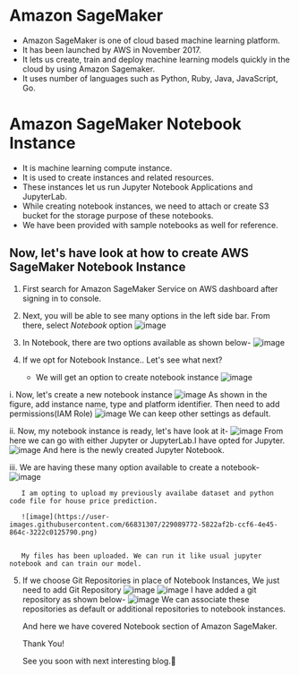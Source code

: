 # Amazon SageMaker

- Amazon SageMaker is one of cloud based machine learning platform.
- It has been launched by AWS in November 2017.
- It lets us create, train and deploy machine learning models quickly in the cloud by using Amazon Sagemaker.
- It uses number of languages such as Python, Ruby, Java, JavaScript, Go.

# Amazon SageMaker Notebook Instance

- It is machine learning compute instance.
- It is used to create instances and related resources.
- These instances let us run Jupyter Notebook Applications and JupyterLab.
- While creating notebook instances, we need to attach or create S3 bucket for the storage purpose of these notebooks.
- We have been provided with sample notebooks as well for reference.

## Now, let's have look at how to create AWS SageMaker Notebook Instance

1. First search for Amazon SageMaker Service on AWS dashboard after signing in to console.

2. Next, you will be able to see many options in the left side bar.
   From there, select *Notebook* option
   ![image](https://user-images.githubusercontent.com/66831307/229079382-a1111715-ca7e-44df-9916-27c5cc42e3f1.png)

3. In Notebook, there are two options available as shown below-
   ![image](https://user-images.githubusercontent.com/66831307/229079663-4a0126d3-9e3a-4c45-8cfe-de47278cf7b7.png)
   
4. If we opt for Notebook Instance.. Let's see what next?
   - We will get an option to create notebook instance
     ![image](https://user-images.githubusercontent.com/66831307/229080730-5ec8d914-3059-4a60-96e6-9a288d1ebe51.png)

  i. Now, let's create a new notebook instance
     ![image](https://user-images.githubusercontent.com/66831307/229081083-28e753c7-f563-4485-be7d-55d062e85630.png)
     As shown in the figure, add instance name, type and platform identifier.
     Then need to add permissions(IAM Role)
     ![image](https://user-images.githubusercontent.com/66831307/229082142-cdb0c64f-6a43-45a2-bfbd-89104badf78c.png)
     We can keep other settings as default.
     
  ii. Now, my notebook instance is ready, let's have look at it-
      ![image](https://user-images.githubusercontent.com/66831307/229082952-2f32471f-a0e4-43ca-9f9b-0ce4664efd63.png)
      From here we can go with either Jupyter or JupyterLab.I have opted for Jupyter.
      ![image](https://user-images.githubusercontent.com/66831307/229083571-1289c28c-80fb-4f92-b094-382d93542921.png)
      And here is the newly created Jupyter Notebook.
      
  iii. We are having these many option available to create a notebook-
       ![image](https://user-images.githubusercontent.com/66831307/229084139-a9679b21-42c8-40ff-95ad-0d47db486e2b.png)
       
       I am opting to upload my previously availabe dataset and python code file for house price prediction.
       
       ![image](https://user-images.githubusercontent.com/66831307/229089772-5822af2b-ccf6-4e45-864c-3222c0125790.png)

       
       My files has been uploaded. We can run it like usual jupyter notebook and can train our model.
       
 5. If we choose Git Repositories in place of Notebook Instances,
    We just need to add Git Repository
    ![image](https://user-images.githubusercontent.com/66831307/229086200-2b206040-848e-490c-b5e4-26a1e42a2f4e.png)
    ![image](https://user-images.githubusercontent.com/66831307/229086542-871bb7b9-07bd-421a-bc32-1700964ff427.png)
    I have added a git repository as shown below-
    ![image](https://user-images.githubusercontent.com/66831307/229087837-3036a0a6-3bb9-4c43-9126-83459a497e7c.png)
    We can associate these repositories as default or additional repositories to notebook instances.
    
    And here we have covered Notebook section of Amazon SageMaker.
    
    Thank You!
    
    See you soon with next interesting blog.👋







     
